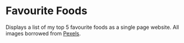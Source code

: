 # Favourite Foods
Displays a list of my top 5 favourite foods as a single page website. All images borrowed from [Pexels](https://www.pexels.com/).
